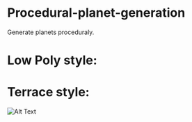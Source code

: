 # Procedural-planet-generation
Generate planets proceduraly.
# Low Poly style:

# Terrace style:
![Alt Text](https://gyazo.com/e15d76e0091e84ada206e3a14787739b)
